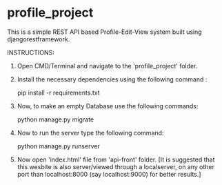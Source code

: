# profile_project
This is a simple REST API based Profile-Edit-View system built using djangorestframework.


INSTRUCTIONS:

1. Open CMD/Terminal and navigate to the 'profile_project' folder.

2. Install the necessary dependencies using the following command :

      pip install -r requirements.txt

3. Now, to make an empty Database use the following commands:

      python manage.py migrate

4. Now to run the server type the following command:

      python manage.py runserver

5. Now open 'index.html' file from 'api-front' folder.
[It is suggested that this wesbite is also server/viewed through a localserver, on any other port than localhost:8000 (say localhost:9000) for better results.]
